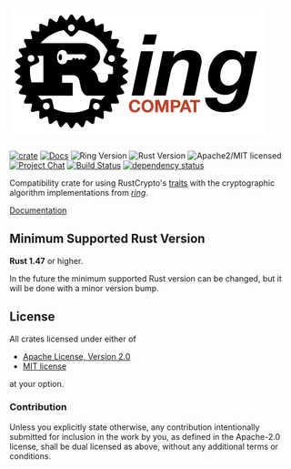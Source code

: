# <img alt="ring-compat" src="https://raw.githubusercontent.com/RustCrypto/ring-compat/master/img/logo.png" width="450px" height = "225px">

[![crate][crate-image]][crate-link]
[![Docs][docs-image]][docs-link]
![Ring Version][ring-image]
![Rust Version][rustc-image]
![Apache2/MIT licensed][license-image]
[![Project Chat][chat-image]][chat-link]
[![Build Status][build-image]][build-link]
[![dependency status][deps-image]][deps-link]

Compatibility crate for using RustCrypto's [traits] with the cryptographic
algorithm implementations from [*ring*].

[Documentation][docs-link]

## Minimum Supported Rust Version

**Rust 1.47** or higher.

In the future the minimum supported Rust version can be changed, but it will be
done with a minor version bump.

## License

All crates licensed under either of

 * [Apache License, Version 2.0](http://www.apache.org/licenses/LICENSE-2.0)
 * [MIT license](http://opensource.org/licenses/MIT)

at your option.

### Contribution

Unless you explicitly state otherwise, any contribution intentionally submitted
for inclusion in the work by you, as defined in the Apache-2.0 license, shall be
dual licensed as above, without any additional terms or conditions.

[//]: # (badges)

[crate-image]: https://img.shields.io/crates/v/ring-compat.svg
[crate-link]: https://crates.io/crates/ring-compat
[docs-image]: https://docs.rs/ring-compat/badge.svg
[docs-link]: https://docs.rs/ring-compat/
[docs-link]: https://docs.rs/ring-compat
[ring-image]: https://img.shields.io/badge/ring-0.16-blue.svg
[rustc-image]: https://img.shields.io/badge/rustc-1.47+-blue.svg
[license-image]: https://img.shields.io/badge/license-Apache2.0/MIT-blue.svg
[chat-image]: https://img.shields.io/badge/zulip-join_chat-blue.svg
[chat-link]: https://rustcrypto.zulipchat.com/#narrow/stream/260488-ring-compat
[build-image]: https://github.com/RustCrypto/ring-compat/workflows/ring-compat/badge.svg?branch=master&event=push
[build-link]: https://github.com/RustCrypto/ring-compat/actions
[deps-image]: https://deps.rs/repo/github/RustCrypto/ring-compat/status.svg
[deps-link]: https://deps.rs/repo/github/RustCrypto/ring-compat

[//]: # (general links)

[*ring*]: https://github.com/briansmith/ring
[traits]: https://github.com/RustCrypto/traits
